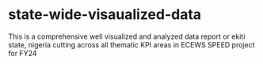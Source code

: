 # state-wide-visaualized-data
This is a comprehensive well visualized and analyzed data report or ekiti state, nigeria  cutting across all thematic KPI areas in ECEWS SPEED project for FY24
